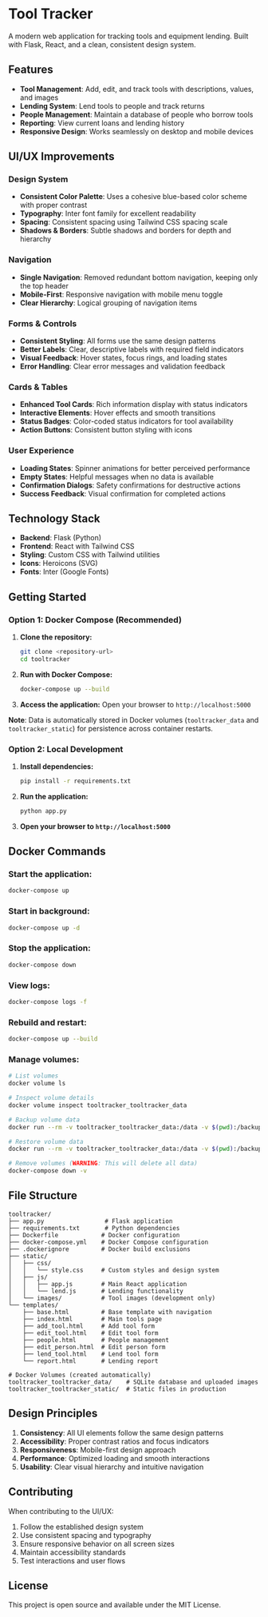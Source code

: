 # Tool Tracker

A modern web application for tracking tools and equipment lending. Built with Flask, React, and a clean, consistent design system.

## Features

- **Tool Management**: Add, edit, and track tools with descriptions, values, and images
- **Lending System**: Lend tools to people and track returns
- **People Management**: Maintain a database of people who borrow tools
- **Reporting**: View current loans and lending history
- **Responsive Design**: Works seamlessly on desktop and mobile devices

## UI/UX Improvements

### Design System
- **Consistent Color Palette**: Uses a cohesive blue-based color scheme with proper contrast
- **Typography**: Inter font family for excellent readability
- **Spacing**: Consistent spacing using Tailwind CSS spacing scale
- **Shadows & Borders**: Subtle shadows and borders for depth and hierarchy

### Navigation
- **Single Navigation**: Removed redundant bottom navigation, keeping only the top header
- **Mobile-First**: Responsive navigation with mobile menu toggle
- **Clear Hierarchy**: Logical grouping of navigation items

### Forms & Controls
- **Consistent Styling**: All forms use the same design patterns
- **Better Labels**: Clear, descriptive labels with required field indicators
- **Visual Feedback**: Hover states, focus rings, and loading states
- **Error Handling**: Clear error messages and validation feedback

### Cards & Tables
- **Enhanced Tool Cards**: Rich information display with status indicators
- **Interactive Elements**: Hover effects and smooth transitions
- **Status Badges**: Color-coded status indicators for tool availability
- **Action Buttons**: Consistent button styling with icons

### User Experience
- **Loading States**: Spinner animations for better perceived performance
- **Empty States**: Helpful messages when no data is available
- **Confirmation Dialogs**: Safety confirmations for destructive actions
- **Success Feedback**: Visual confirmation for completed actions

## Technology Stack

- **Backend**: Flask (Python)
- **Frontend**: React with Tailwind CSS
- **Styling**: Custom CSS with Tailwind utilities
- **Icons**: Heroicons (SVG)
- **Fonts**: Inter (Google Fonts)

## Getting Started

### Option 1: Docker Compose (Recommended)

1. **Clone the repository:**
   ```bash
   git clone <repository-url>
   cd tooltracker
   ```

2. **Run with Docker Compose:**
   ```bash
   docker-compose up --build
   ```

3. **Access the application:**
   Open your browser to `http://localhost:5000`

**Note**: Data is automatically stored in Docker volumes (`tooltracker_data` and `tooltracker_static`) for persistence across container restarts.

### Option 2: Local Development

1. **Install dependencies:**
   ```bash
   pip install -r requirements.txt
   ```

2. **Run the application:**
   ```bash
   python app.py
   ```

3. **Open your browser to `http://localhost:5000`**

## Docker Commands

### Start the application:
```bash
docker-compose up
```

### Start in background:
```bash
docker-compose up -d
```

### Stop the application:
```bash
docker-compose down
```

### View logs:
```bash
docker-compose logs -f
```

### Rebuild and restart:
```bash
docker-compose up --build
```

### Manage volumes:
```bash
# List volumes
docker volume ls

# Inspect volume details
docker volume inspect tooltracker_tooltracker_data

# Backup volume data
docker run --rm -v tooltracker_tooltracker_data:/data -v $(pwd):/backup alpine tar czf /backup/tooltracker_data_backup.tar.gz -C /data .

# Restore volume data
docker run --rm -v tooltracker_tooltracker_data:/data -v $(pwd):/backup alpine tar xzf /backup/tooltracker_data_backup.tar.gz -C /data

# Remove volumes (WARNING: This will delete all data)
docker-compose down -v
```

## File Structure

```
tooltracker/
├── app.py                 # Flask application
├── requirements.txt       # Python dependencies
├── Dockerfile            # Docker configuration
├── docker-compose.yml    # Docker Compose configuration
├── .dockerignore         # Docker build exclusions
├── static/
│   ├── css/
│   │   └── style.css     # Custom styles and design system
│   ├── js/
│   │   ├── app.js        # Main React application
│   │   └── lend.js       # Lending functionality
│   └── images/           # Tool images (development only)
└── templates/
    ├── base.html         # Base template with navigation
    ├── index.html        # Main tools page
    ├── add_tool.html     # Add tool form
    ├── edit_tool.html    # Edit tool form
    ├── people.html       # People management
    ├── edit_person.html  # Edit person form
    ├── lend_tool.html    # Lend tool form
    └── report.html       # Lending report

# Docker Volumes (created automatically)
tooltracker_tooltracker_data/    # SQLite database and uploaded images
tooltracker_tooltracker_static/  # Static files in production
```

## Design Principles

1. **Consistency**: All UI elements follow the same design patterns
2. **Accessibility**: Proper contrast ratios and focus indicators
3. **Responsiveness**: Mobile-first design approach
4. **Performance**: Optimized loading and smooth interactions
5. **Usability**: Clear visual hierarchy and intuitive navigation

## Contributing

When contributing to the UI/UX:

1. Follow the established design system
2. Use consistent spacing and typography
3. Ensure responsive behavior on all screen sizes
4. Maintain accessibility standards
5. Test interactions and user flows

## License

This project is open source and available under the MIT License.
